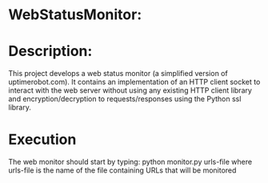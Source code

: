 # WebStatusMonitor:

# Description:
This project develops a web status monitor (a simplified version of uptimerobot.com). It contains an implementation of an HTTP client socket to interact with the web 
server without using any existing HTTP client library and encryption/decryption to requests/responses using the Python ssl library.
# Execution
The web monitor should start by typing:
python monitor.py urls-file
where urls-file is the name of the file containing URLs that will be monitored
